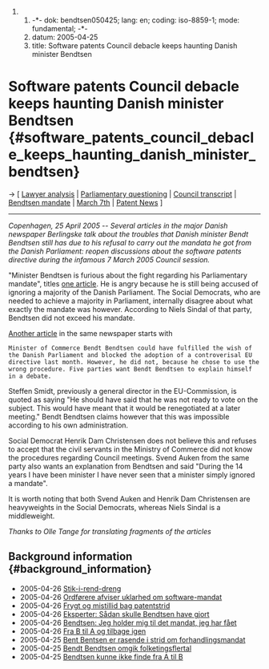 1.  1.  -\*- dok: bendtsen050425; lang: en; coding: iso-8859-1; mode:
        fundamental; -\*-
    2.  datum: 2005-04-25
    3.  title: Software patents Council debacle keeps haunting Danish
        minister Bendtsen

# Software patents Council debacle keeps haunting Danish minister Bendtsen {#software_patents_council_debacle_keeps_haunting_danish_minister_bendtsen}

-\> \[ [ Lawyer analysis](Siepmann050320En "wikilink") \| [
Parliamentary questioning](Dkparl050308En "wikilink") \| [ Council
transcript](ConsTransSimul050307En "wikilink") \| [ Bendtsen
mandate](Dkparl050304En "wikilink") \| [ March 7th](Eu0307En "wikilink")
\| [ Patent News](SwpatcninoEn "wikilink") \]

------------------------------------------------------------------------

*Copenhagen, 25 April 2005 \-- Several articles in the major Danish
newspaper Berlingske talk about the troubles that Danish minister Bendt
Bendtsen still has due to his refusal to carry out the mandata he got
from the Danish Parliament: reopen discussions about the software
patents directive during the infamous 7 March 2005 Council session.*

\"Minister Bendtsen is furious about the fight regarding his
Parliamentary mandate\", titles [one
article](http://www.berlingske.dk/indland/artikel:aid=568086/ "wikilink").
He is angry because he is still being accused of ignoring a majority of
the Danish Parliament. The Social Democrats, who are needed to achieve a
majority in Parliament, internally disagree about what exactly the
mandate was however. According to Niels Sindal of that party, Bendtsen
did not exceed his mandate.

[Another
article](http://www.berlingske.dk/indland/artikel:aid=568086/ "wikilink")
in the same newspaper starts with

`Minister of Commerce Bendt Bendtsen could have fulfilled the wish of`\
`the Danish Parliament and blocked the adoption of a controverisal EU`\
`directive last month. However, he did not, because he chose to use the`\
`wrong procedure. Five parties want Bendt Bendtsen to explain himself`\
`in a debate.`

Steffen Smidt, previously a general director in the EU-Commission, is
quoted as saying \"He should have said that he was not ready to vote on
the subject. This would have meant that it would be renegotiated at a
later meeting.\" Bendt Bendtsen claims however that this was impossible
according to his own administration.

Social Democrat Henrik Dam Christensen does not believe this and refuses
to accept that the civil servants in the Ministry of Commerce did not
know the procedures regarding Council meetings. Svend Auken from the
same party also wants an explanation from Bendtsen and said \"During the
14 years I have been minister I have never seen that a minister simply
ignored a mandate\".

It is worth noting that both Svend Auken and Henrik Dam Christensen are
heavyweights in the Social Democrats, whereas Niels Sindal is a
middleweight.

*Thanks to Olle Tange for translating fragments of the articles*

## Background information {#background_information}

-   2005-04-26
    [Stik-i-rend-dreng](http://webtest.information.dk/InfWebsite/FremvisningPHP/Common/Information.php?pShow=Webavis/WAvVis.php&pWAvVis=165 "wikilink")
-   2005-04-26 [Ordførere afviser uklarhed om
    software-mandat](http://www.berlingske.dk/it/artikel:aid=568502/ "wikilink")
-   2005-04-26 [Frygt og mistillid bag
    patentstrid](http://www.berlingske.dk/indland/artikel:aid=568492/ "wikilink")
-   2005-04-26 [Eksperter: Sådan skulle Bendtsen have
    gjort](http://www.berlingske.dk/indland/artikel:aid=568504/ "wikilink")
-   2005-04-26 [Bendtsen: Jeg holder mig til det mandat, jeg har
    fået](http://www.berlingske.dk/indland/artikel:aid=568494/ "wikilink")
-   2005-04-26 [Fra B til A og tilbage
    igen](http://www.berlingske.dk/indland/artikel:aid=568500/ "wikilink")
-   2005-04-25 [Bent Bentsen er rasende i strid om
    forhandlingsmandat](http://www.berlingske.dk/indland/artikel:aid=568164/ "wikilink")
-   2005-04-25 [Bendt Bendtsen omgik
    folketingsflertal](http://www.berlingske.dk/indland/artikel:aid=568016/ "wikilink")
-   2005-04-25 [Bendtsen kunne ikke finde fra A til
    B](http://www.berlingske.dk/indland/artikel:aid=568016/ "wikilink")
